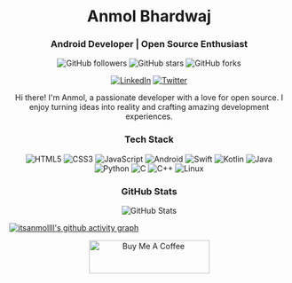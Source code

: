 <!-- Your Name -->
<h1 align="center">Anmol Bhardwaj</h1>

<!-- Your Tagline -->
<h3 align="center">Android Developer | Open Source Enthusiast</h3>

<!-- Badges -->
<p align="center">
  <img alt="GitHub followers" src="https://img.shields.io/github/followers/itsanmollll?label=Followers&style=social">
  <img alt="GitHub stars" src="https://img.shields.io/github/stars/itsanmollll/itsanmollll?style=social">
  <img alt="GitHub forks" src="https://img.shields.io/github/forks/itsanmollll/itsanmollll?style=social">
</p>

<!-- Social Media Links -->
<p align="center">
  <!--<a href="https://johndoe.com" target="blank"><img src="https://img.icons8.com/material/48/000000/domain.png" alt="Website"></a>-->
  <a href="https://www.linkedin.com/in/itsanmollll/" target="blank"><img src="https://img.icons8.com/material/48/000000/linkedin--v2.png" alt="LinkedIn"></a>
  <a href="https://twitter.com/itsanmollll" target="blank"><img src="https://img.icons8.com/material/48/000000/twitter.png" alt="Twitter"></a>
</p>

<!-- About Me -->
<p align="center">
  Hi there! I'm Anmol, a passionate developer with a love for open source. I enjoy turning ideas into reality and crafting amazing development experiences.
</p>

<!-- Tech Stack -->
<h3 align="center">Tech Stack</h3>
<p align="center">
  <img alt="HTML5" src="https://img.icons8.com/color/48/000000/html-5.png">
  <img alt="CSS3" src="https://img.icons8.com/color/48/000000/css3.png">
  <img alt="JavaScript" src="https://img.icons8.com/color/48/000000/javascript.png">
  <!--<img alt="React" src="https://img.icons8.com/color/48/000000/react-native.png">
  <img alt="Node.js" src="https://img.icons8.com/color/48/000000/nodejs.png">-->
  <img alt="Android" src="https://img.icons8.com/color/48/000000/android-os.png">
  <!--<img alt="iOS" src="https://img.icons8.com/color/48/000000/ios-logo.png">-->
  <img alt="Swift" src="https://img.icons8.com/color/48/000000/swift.png">
  <img alt="Kotlin" src="https://img.icons8.com/color/48/000000/kotlin.png">
  <img alt="Java" src="https://img.icons8.com/color/48/000000/java-coffee-cup-logo.png">
  <img alt="Python" src="https://img.icons8.com/color/48/000000/python.png">
  <img alt="C" src="https://img.icons8.com/color/48/000000/c-programming.png">
  <img alt="C++" src="https://img.icons8.com/color/48/000000/c-plus-plus-logo.png">
  <img alt="Linux" src="https://img.icons8.com/color/48/000000/linux.png">
</p>


<!-- My Projects -->
<!--<h3 align="center">Featured Projects</h3>
<p align="center">
  <a href="https://github.com/johndoe/project1">Project 1</a>
  <a href="https://github.com/johndoe/project2">Project 2</a>
  <a href="https://github.com/johndoe/project3">Project 3</a>
</p>-->

<!-- GitHub Stats -->
<h3 align="center">GitHub Stats</h3>
<p align="center">
  <img src="https://github-readme-stats.vercel.app/api?username=itsanmollll&show_icons=true&theme=radical" alt="GitHub Stats">
</p>


[![itsanmollll's github activity graph](https://github-readme-activity-graph.vercel.app/graph?username=itsanmollll&theme=react-dark)](https://github.com/ashutosh00710/github-readme-activity-graph)

<div align="center"><a href="https://www.buymeacoffee.com/itsanmollll" target="_blank">
 <img src="https://cdn.buymeacoffee.com/buttons/v2/default-yellow.png" alt="Buy Me A Coffee" class style="height: 60px !important;width: 217px !important;" ></a></div>
